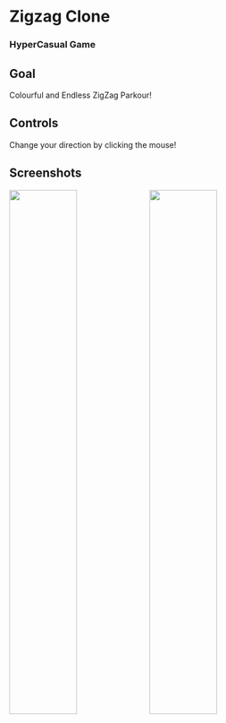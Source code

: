 # Zigzag Clone

<h3> HyperCasual Game </h3> 

## Goal
Colourful and Endless ZigZag Parkour!

## Controls
Change your direction by clicking the mouse!

## Screenshots

<p float="left">
  <img src="https://user-images.githubusercontent.com/72252419/212225133-ca59d67f-9335-48f8-89fc-c9d931f2bd69.png" width="49%" />
  <img src="https://user-images.githubusercontent.com/72252419/212225140-7a32beef-9cb2-4c8a-8f52-487d000cb73b.png" width="49%" /> 
</p>
